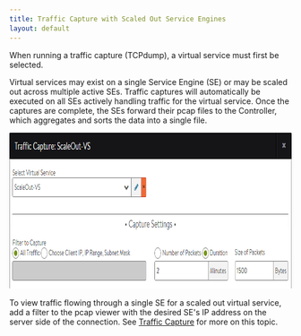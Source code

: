 ```yaml
---
title: Traffic Capture with Scaled Out Service Engines
layout: default
---
```

When running a traffic capture (TCPdump), a virtual service must first be selected.

Virtual services may exist on a single Service Engine (SE) or may be scaled out across multiple active SEs. Traffic captures will automatically be executed on all SEs actively handling traffic for the virtual service. Once the captures are complete, the SEs forward their pcap files to the Controller, which aggregates and sorts the data into a single file.

<img class="alignnone size-full wp-image-416" src="img/PacketCapture.png" alt="PacketCapture" width="852" height="278">

To view traffic flowing through a single SE for a scaled out virtual service, add a filter to the pcap viewer with the desired SE's IP address on the server side of the connection. See <a href="/docs/16.2.2/manual-traffic-capture/">Traffic Capture</a> for more on this topic.    
